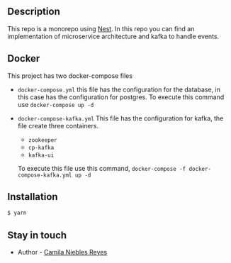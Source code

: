 ## Description

This repo is a monorepo using [Nest](https://github.com/nestjs/nest). In this repo you can find an implementation of microservice architecture and kafka to handle events.

## Docker

This project has two docker-compose files

- `docker-compose.yml` this file has the configuration for the database, in this case has the configuration for postgres. To execute this command use `docker-compose up -d`

- `docker-compose-kafka.yml` This file has the configuration for kafka, the file create three containers.

  - `zookeeper`
  - `cp-kafka`
  - `kafka-ui`

  To execute this file use this command, `docker-compose -f docker-compose-kafka.yml up -d`

## Installation

```bash
$ yarn
```

## Stay in touch

- Author - [Camila Niebles Reyes](https://www.linkedin.com/in/maria-camila-niebles-reyes-96061613b/)
